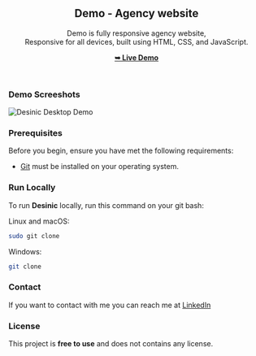 <div align="center">
  
  
  <br />
  <br />

  <h2 align="center">Demo - Agency website</h2>

  Demo is fully responsive agency website, <br />Responsive for all devices, built using HTML, CSS, and JavaScript.

  <a href="https://github.com/Bredan101"><strong>➥ Live Demo</strong></a>

</div>

<br />

### Demo Screeshots

![Desinic Desktop Demo](./readme-images/desktop.png "Desktop Demo")

### Prerequisites

Before you begin, ensure you have met the following requirements:

* [Git](https://git-scm.com/downloads "Download Git") must be installed on your operating system.

### Run Locally

To run **Desinic** locally, run this command on your git bash:

Linux and macOS:

```bash
sudo git clone 
```

Windows:

```bash
git clone
```

### Contact

If you want to contact with me you can reach me at [LinkedIn](https://www.linkedin.com/in/bredan-okeyo/)

### License

This project is **free to use** and does not contains any license.
